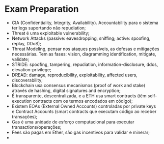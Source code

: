 # Exam Preparation

- CIA (Confidentiality, Integrity, Availability). Accountability para o sistema ter logs suportando não repudiation;
- Threat é uma exploitable vulnerability;
- Network Attacks (passive: eavesdropping, sniffing; active: spoofing, replay, DDoS);
- Threat Modeling, pensar nos ataques possíveis, as defesas e mitigações necessárias. Tem as fases: vision, diagramming identification, mitigate, validate;
- STRIDE: spoofing, tampering, repudiation, information-disclosure, ddos, elevation-privilege;
- DREAD: damage, reproducibility, exploitability, affected users, discoverability;
- Blockchain usa consensus mecanismos (proof of work and stake) através de hashing, digital signatures and encryption;
- É transparente, descentralizada, e a ETH usa smart contracts (têm self-execution contracts com os termos encodados em código);
- Existem EOAs (External Owned Accounts) controladas por private keys e Contract Accounts (smart contracts que executam código ao receber transações);
- Gas é uma unidade de esforço computacional para executar transactions/operações;
- Fees são pagas em Ether, são gas incentivos para validar e minerar;
- 

